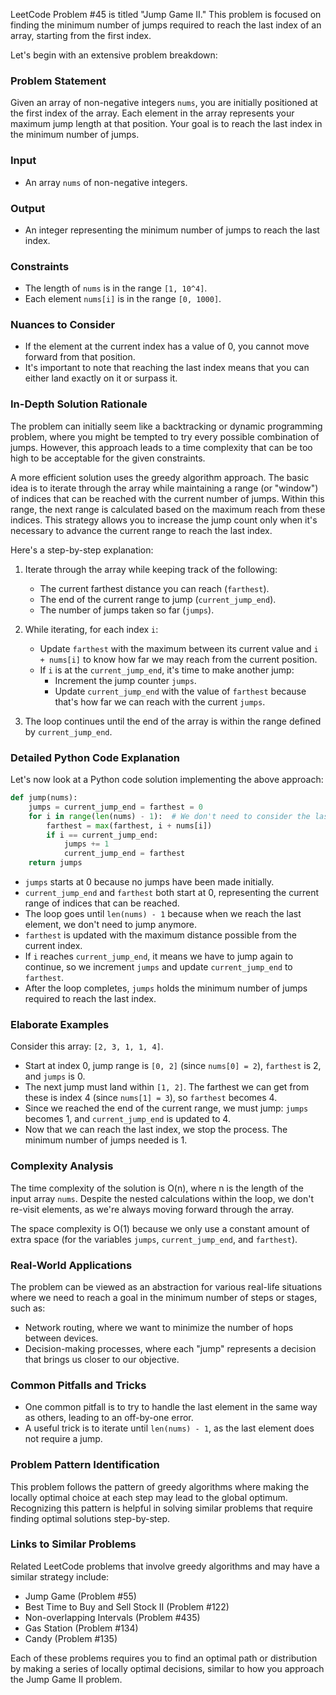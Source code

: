 LeetCode Problem #45 is titled "Jump Game II." This problem is focused on finding the minimum number of jumps required to reach the last index of an array, starting from the first index.

Let's begin with an extensive problem breakdown:

### Problem Statement

Given an array of non-negative integers `nums`, you are initially positioned at the first index of the array. Each element in the array represents your maximum jump length at that position. Your goal is to reach the last index in the minimum number of jumps.

### Input

- An array `nums` of non-negative integers.

### Output

- An integer representing the minimum number of jumps to reach the last index.

### Constraints

- The length of `nums` is in the range `[1, 10^4]`.
- Each element `nums[i]` is in the range `[0, 1000]`.

### Nuances to Consider

- If the element at the current index has a value of 0, you cannot move forward from that position.
- It's important to note that reaching the last index means that you can either land exactly on it or surpass it.

### In-Depth Solution Rationale

The problem can initially seem like a backtracking or dynamic programming problem, where you might be tempted to try every possible combination of jumps. However, this approach leads to a time complexity that can be too high to be acceptable for the given constraints.

A more efficient solution uses the greedy algorithm approach. The basic idea is to iterate through the array while maintaining a range (or "window") of indices that can be reached with the current number of jumps. Within this range, the next range is calculated based on the maximum reach from these indices. This strategy allows you to increase the jump count only when it's necessary to advance the current range to reach the last index.

Here's a step-by-step explanation:

1. Iterate through the array while keeping track of the following:
   - The current farthest distance you can reach (`farthest`).
   - The end of the current range to jump (`current_jump_end`).
   - The number of jumps taken so far (`jumps`).

2. While iterating, for each index `i`:
   - Update `farthest` with the maximum between its current value and `i + nums[i]` to know how far we may reach from the current position.
   - If `i` is at the `current_jump_end`, it's time to make another jump:
     - Increment the jump counter `jumps`.
     - Update `current_jump_end` with the value of `farthest` because that's how far we can reach with the current `jumps`.

3. The loop continues until the end of the array is within the range defined by `current_jump_end`.

### Detailed Python Code Explanation

Let's now look at a Python code solution implementing the above approach:

```python
def jump(nums):
    jumps = current_jump_end = farthest = 0
    for i in range(len(nums) - 1):  # We don't need to consider the last element
        farthest = max(farthest, i + nums[i])
        if i == current_jump_end:
            jumps += 1
            current_jump_end = farthest
    return jumps
```

- `jumps` starts at 0 because no jumps have been made initially.
- `current_jump_end` and `farthest` both start at 0, representing the current range of indices that can be reached.
- The loop goes until `len(nums) - 1` because when we reach the last element, we don't need to jump anymore.
- `farthest` is updated with the maximum distance possible from the current index.
- If `i` reaches `current_jump_end`, it means we have to jump again to continue, so we increment `jumps` and update `current_jump_end` to `farthest`.
- After the loop completes, `jumps` holds the minimum number of jumps required to reach the last index.

### Elaborate Examples

Consider this array: `[2, 3, 1, 1, 4]`.

- Start at index 0, jump range is `[0, 2]` (since `nums[0] = 2`), `farthest` is 2, and `jumps` is 0.
- The next jump must land within `[1, 2]`. The farthest we can get from these is index 4 (since `nums[1] = 3`), so `farthest` becomes 4.
- Since we reached the end of the current range, we must jump: `jumps` becomes 1, and `current_jump_end` is updated to 4.
- Now that we can reach the last index, we stop the process. The minimum number of jumps needed is 1.

### Complexity Analysis

The time complexity of the solution is O(n), where n is the length of the input array `nums`. Despite the nested calculations within the loop, we don't re-visit elements, as we're always moving forward through the array.

The space complexity is O(1) because we only use a constant amount of extra space (for the variables `jumps`, `current_jump_end`, and `farthest`).

### Real-World Applications

The problem can be viewed as an abstraction for various real-life situations where we need to reach a goal in the minimum number of steps or stages, such as:

- Network routing, where we want to minimize the number of hops between devices.
- Decision-making processes, where each "jump" represents a decision that brings us closer to our objective.

### Common Pitfalls and Tricks

- One common pitfall is to try to handle the last element in the same way as others, leading to an off-by-one error.
- A useful trick is to iterate until `len(nums) - 1`, as the last element does not require a jump.

### Problem Pattern Identification

This problem follows the pattern of greedy algorithms where making the locally optimal choice at each step may lead to the global optimum. Recognizing this pattern is helpful in solving similar problems that require finding optimal solutions step-by-step.

### Links to Similar Problems

Related LeetCode problems that involve greedy algorithms and may have a similar strategy include:

- Jump Game (Problem #55)
- Best Time to Buy and Sell Stock II (Problem #122)
- Non-overlapping Intervals (Problem #435)
- Gas Station (Problem #134)
- Candy (Problem #135)

Each of these problems requires you to find an optimal path or distribution by making a series of locally optimal decisions, similar to how you approach the Jump Game II problem.
